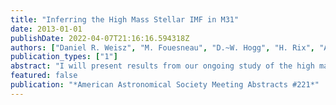 ```yaml
---
title: "Inferring the High Mass Stellar IMF in M31"
date: 2013-01-01
publishDate: 2022-04-07T21:16:16.594318Z
authors: ["Daniel R. Weisz", "M. Fouesneau", "D.~W. Hogg", "H. Rix", "A.~E. Dolphin", "J. Dalcanton", "D. Lang", "L.~C. Johnson", "L. Beerman", "E.~F. Bell", "K.~D. Gordon", "D. Gouliermis", "J.~S. Kalirai", "E.~D. Skillman", "B.~F. Williams", "PHAT Team"]
publication_types: ["1"]
abstract: "I will present results from our ongoing study of the high mass stellar initial mass function (IMF) in M31. I will review the probabilistic technique for inferring the present day mass function (MF) of a resolved young star cluster that avoids many of challenges associated traditional IMF studies (e.g., binning of data, observational completeness), and show how this technique can robustly provide constraints on the high mass IMF. I will show preliminary MF measurements for select young clusters observed with PHAT, and discuss progress toward a secure high mass IMF determination in M31 using åisebox-0.5ex~ 1000 young resolved star clusters."
featured: false
publication: "*American Astronomical Society Meeting Abstracts #221*"
---
```


